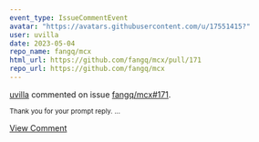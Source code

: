 ```yaml
---
event_type: IssueCommentEvent
avatar: "https://avatars.githubusercontent.com/u/17551415?"
user: uvilla
date: 2023-05-04
repo_name: fangq/mcx
html_url: https://github.com/fangq/mcx/pull/171
repo_url: https://github.com/fangq/mcx
---
```


<a href='https://github.com/uvilla' target='_blank'>uvilla</a> commented on issue <a href='https://github.com/fangq/mcx/pull/171' target='_blank'>fangq/mcx#171</a>.

<small>Thank you for your prompt reply....</small>

<a href='https://github.com/fangq/mcx/pull/171' target='_blank'>View Comment</a>